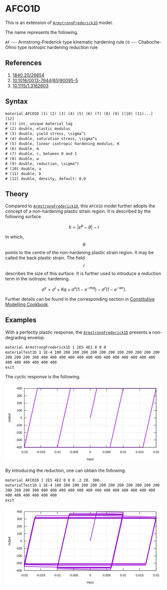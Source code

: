 # AFCO1D

This is an extension of [`ArmstrongFrederick1D`](ArmstrongFrederick1D.md) model.

The name represents the following.

`AF` --- Armstrong-Frederick type kinematic hardening rule
`CO` --- Chaboche-Ohno type isotropic hardening reduction rule

## References

1. [1840.20/26854](http://www.lib.ncsu.edu/resolver/1840.20/26854)
2. [10.1016/0013-7944(85)90095-5](https://doi.org/10.1016/0013-7944(85)90095-5)
3. [10.1115/1.3162603](https://doi.org/10.1115/1.3162603)

## Syntax

```
material AFCO1D (1) (2) (3) (4) (5) (6) (7) (8) (9) [(10) (11)...] [12]
# (1) int, unique material tag
# (2) double, elastic modulus
# (3) double, yield stress, \sigma^i
# (4) double, saturation stress, \sigma^s
# (5) double, linear isotropic hardening modulus, K
# (6) double, m
# (7) double, c, between 0 and 1
# (8) double, w
# (9) double, reduction, \sigma^r
# (10) double, a
# (11) double, b
# [12] double, density, default: 0.0
```

## Theory

Compared to [`ArmstrongFrederick1D`](ArmstrongFrederick1D.md), this `AFCO1D` model further adopts the concept of a non-hardening plastic strain region.
It is described by the following surface.

$$
h=|\varepsilon^p-\theta|-r
$$

In which, $$\theta$$ points to the centre of the non-hardening plastic strain region.
It may be called the back plastic strain.
The field $$r$$ describes the size of this surface.
It is further used to introduce a reduction term in the isotropic hardening.

$$
\sigma^y=\sigma^i+Kq+\sigma^s\left(1-e^{-mq}\right)-\sigma^r\left(1-e^{-wr}\right).
$$

Further details can be found in the corresponding section
in [Constitutive Modelling Cookbook](https://github.com/TLCFEM/constitutive-modelling-cookbook/releases/download/latest/COOKBOOK.pdf).

## Examples

With a perfectly plastic response, the [`ArmstrongFrederick1D`](ArmstrongFrederick1D.md) presents a non-degrading envelop.

```text
material ArmstrongFrederick1D 1 2E5 4E2 0 0 0
materialTest1D 1 1E-4 100 200 200 200 200 200 200 200 200 200 200 200 200 200 200 300 400 400 400 400 400 400 400 400 400 400 400 400 400 400 400 400 400 400 400
exit
```

The cyclic response is the following.

![no degradation](AFCO1D.EX1.svg)

By introducing the reduction, one can obtain the following.

```text
material AFCO1D 1 2E5 4E2 0 0 0 .2 20. 300.
materialTest1D 1 1E-4 100 200 200 200 200 200 200 200 200 200 200 200 200 200 200 300 400 400 400 400 400 400 400 400 400 400 400 400 400 400 400 400 400 400 400
exit
```

![with degradation](AFCO1D.EX2.svg)
